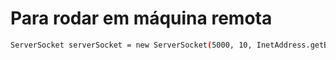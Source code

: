 # Para rodar em máquina remota
```bash
ServerSocket serverSocket = new ServerSocket(5000, 10, InetAddress.getByName("0.0.0.0"));
```
